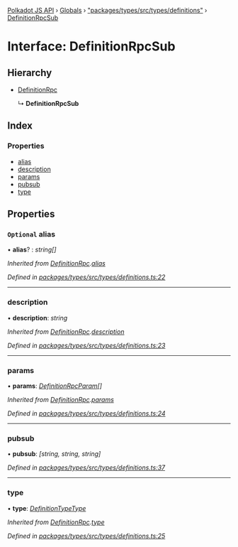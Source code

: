 [Polkadot JS API](../README.md) › [Globals](../globals.md) › ["packages/types/src/types/definitions"](../modules/_packages_types_src_types_definitions_.md) › [DefinitionRpcSub](_packages_types_src_types_definitions_.definitionrpcsub.md)

# Interface: DefinitionRpcSub

## Hierarchy

* [DefinitionRpc](_packages_types_src_types_definitions_.definitionrpc.md)

  ↳ **DefinitionRpcSub**

## Index

### Properties

* [alias](_packages_types_src_types_definitions_.definitionrpcsub.md#optional-alias)
* [description](_packages_types_src_types_definitions_.definitionrpcsub.md#description)
* [params](_packages_types_src_types_definitions_.definitionrpcsub.md#params)
* [pubsub](_packages_types_src_types_definitions_.definitionrpcsub.md#pubsub)
* [type](_packages_types_src_types_definitions_.definitionrpcsub.md#type)

## Properties

### `Optional` alias

• **alias**? : *string[]*

*Inherited from [DefinitionRpc](_packages_types_src_types_definitions_.definitionrpc.md).[alias](_packages_types_src_types_definitions_.definitionrpc.md#optional-alias)*

*Defined in [packages/types/src/types/definitions.ts:22](https://github.com/polkadot-js/api/blob/35c37aa66/packages/types/src/types/definitions.ts#L22)*

___

###  description

• **description**: *string*

*Inherited from [DefinitionRpc](_packages_types_src_types_definitions_.definitionrpc.md).[description](_packages_types_src_types_definitions_.definitionrpc.md#description)*

*Defined in [packages/types/src/types/definitions.ts:23](https://github.com/polkadot-js/api/blob/35c37aa66/packages/types/src/types/definitions.ts#L23)*

___

###  params

• **params**: *[DefinitionRpcParam](_packages_types_src_types_definitions_.definitionrpcparam.md)[]*

*Inherited from [DefinitionRpc](_packages_types_src_types_definitions_.definitionrpc.md).[params](_packages_types_src_types_definitions_.definitionrpc.md#params)*

*Defined in [packages/types/src/types/definitions.ts:24](https://github.com/polkadot-js/api/blob/35c37aa66/packages/types/src/types/definitions.ts#L24)*

___

###  pubsub

• **pubsub**: *[string, string, string]*

*Defined in [packages/types/src/types/definitions.ts:37](https://github.com/polkadot-js/api/blob/35c37aa66/packages/types/src/types/definitions.ts#L37)*

___

###  type

• **type**: *[DefinitionTypeType](../modules/_packages_types_src_types_definitions_.md#definitiontypetype)*

*Inherited from [DefinitionRpc](_packages_types_src_types_definitions_.definitionrpc.md).[type](_packages_types_src_types_definitions_.definitionrpc.md#type)*

*Defined in [packages/types/src/types/definitions.ts:25](https://github.com/polkadot-js/api/blob/35c37aa66/packages/types/src/types/definitions.ts#L25)*
